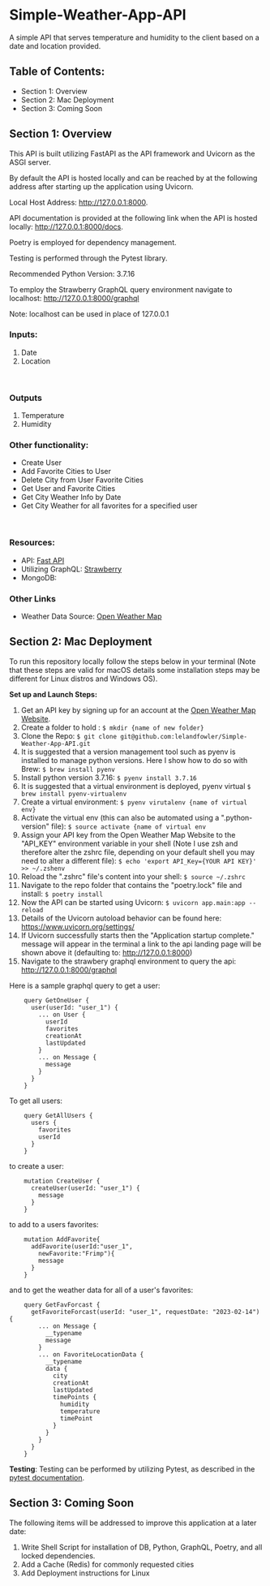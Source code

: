 # Simple-Weather-App-API
<p>A simple API that serves temperature and humidity to the client based on a date and location provided.</p>

## Table of Contents:
- Section 1: Overview
- Section 2: Mac Deployment
- Section 3: Coming Soon

## Section 1: Overview
This API is built utilizing FastAPI as the API framework and Uvicorn as the ASGI server.</p>
By default the API is hosted locally and can be reached by at the following address after starting up the application using Uvicorn.</p>
Local Host Address: http://127.0.0.1:8000.

API documentation is provided at the following link when the API is hosted locally: http://127.0.0.1:8000/docs.

Poetry is employed for dependency management.

Testing is performed through the Pytest library.

Recommended Python Version: 3.7.16

To employ the Strawberry GraphQL query environment navigate to localhost: http://127.0.0.1:8000/graphql

Note: localhost can be used in place of 127.0.0.1

### Inputs:
1. Date
2. Location
<br>

### Outputs
1. Temperature
2. Humidity


### Other functionality:
- Create User
- Add Favorite Cities to User
- Delete City from User Favorite Cities
- Get User and Favorite Cities
- Get City Weather Info by Date
- Get City Weather for all favorites for a specified user
<br>

### Resources:
- API: [Fast API](https://fastapi.tiangolo.com)<br>
- Utilizing GraphQL: [Strawberry](https://strawberry.rocks)<br>
- MongoDB: <br>

### Other Links
- Weather Data Source: [Open Weather Map](https://home.openweathermap.org/api_keys)<br>

## Section 2: Mac Deployment
<p>To run this repository locally follow the steps below in your terminal (Note that these steps are valid for macOS details some installation steps may be different for Linux distros and Windows OS).</p>



__Set up and Launch Steps:__
1. Get an API key by signing up for an account at the [Open Weather Map Website](https://home.openweathermap.org/api_keys). 
2. Create a folder to hold : ```$ mkdir {name of new folder}```<br>
3. Clone the Repo: ```$ git clone git@github.com:lelandfowler/Simple-Weather-App-API.git```
4. It is suggested that a version management tool such as pyenv is installed to manage python versions.  Here I show how to do so with Brew: ```$ brew install pyenv```
5. Install python version 3.7.16: ```$ pyenv install 3.7.16```
6. It is suggested that a virtual environment is deployed, pyenv virtual ```$ brew install pyenv-virtualenv```
7. Create a virtual environment: ```$ pyenv virutalenv {name of virtual env}```
8. Activate the virtual env (this can also be automated using a ".python-version" file): ```$ source activate {name of virtual env```
9. Assign your API key from the Open Weather Map Website to the "API_KEY" environment variable in your shell (Note I use zsh and therefore alter the zshrc file, depending on your default shell you may need to alter a different file): ```$ echo 'export API_Key={YOUR API KEY}' >> ~/.zshenv```
10. Reload the ".zshrc" file's content into your shell: ```$ source ~/.zshrc```
11. Navigate to the repo folder that contains the "poetry.lock" file and install: ```$ poetry install```
12. Now the API can be started using Uvicorn: ```$ uvicorn app.main:app --reload```
13. Details of the Uvicorn autoload behavior can be found here: https://www.uvicorn.org/settings/
14. If Uvicorn successfully starts then the "Application startup complete." message will appear in the terminal a link to the api landing page will be shown above it (defaulting to:  http://127.0.0.1:8000)
15. Navigate to the strawbery graphql environment to query the api: http://127.0.0.1:8000/graphql

Here is a sample graphql query to get a user: 
```
    query GetOneUser {
      user(userId: "user_1") {
        ... on User {
          userId
          favorites
          creationAt
          lastUpdated
        }
        ... on Message {
          message
        }
      }
    }
```

To get all users:
```
    query GetAllUsers {
      users {
        favorites
        userId
      }
    }
```

to create a user:
```
    mutation CreateUser {
      createUser(userId: "user_1") {
        message
      }
    }
```

to add to a users favorites:
```
    mutation AddFavorite{
      addFavorite(userId:"user_1", 
        newFavorite:"Frimp"){
        message
      }
    }
```

and to get the weather data for all of a user's favorites:
```
    query GetFavForcast {
      getFavoriteForcast(userId: "user_1", requestDate: "2023-02-14") {
        ... on Message {
          __typename
          message
        }
        ... on FavoriteLocationData {
          __typename
          data {
            city
            creationAt
            lastUpdated
            timePoints {
              humidity
              temperature
              timePoint
            }
          }
        }
      }
    }
```

__Testing__: Testing can be performed by utilizing Pytest, as described in the [pytest documentation](https://docs.pytest.org/en/7.1.x/how-to/usage.html).

## Section 3: Coming Soon
The following items will be addressed to improve this application at a later date:
1. Write Shell Script for installation of DB, Python, GraphQL, Poetry, and all locked dependencies.
2. Add a Cache (Redis) for commonly requested cities
3. Add Deployment instructions for Linux
